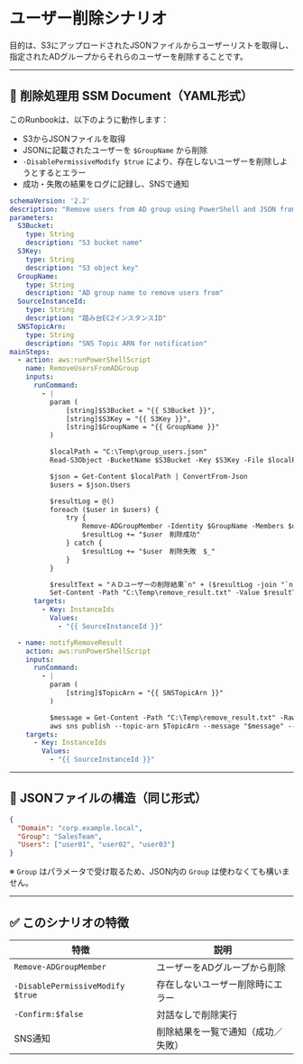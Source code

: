 # **ユーザー削除シナリオ**

目的は、S3にアップロードされたJSONファイルからユーザーリストを取得し、指定されたADグループからそれらのユーザーを削除することです。

---

## 🧾 削除処理用 SSM Document（YAML形式）

このRunbookは、以下のように動作します：

- S3からJSONファイルを取得
- JSONに記載されたユーザーを `$GroupName` から削除
- `-DisablePermissiveModify $true` により、存在しないユーザーを削除しようとするとエラー
- 成功・失敗の結果をログに記録し、SNSで通知

```yaml
schemaVersion: '2.2'
description: "Remove users from AD group using PowerShell and JSON from S3, then notify via SNS"
parameters:
  S3Bucket:
    type: String
    description: "S3 bucket name"
  S3Key:
    type: String
    description: "S3 object key"
  GroupName:
    type: String
    description: "AD group name to remove users from"
  SourceInstanceId:
    type: String
    description: "踏み台EC2インスタンスID"
  SNSTopicArn:
    type: String
    description: "SNS Topic ARN for notification"
mainSteps:
  - action: aws:runPowerShellScript
    name: RemoveUsersFromADGroup
    inputs:
      runCommand:
        - |
          param (
              [string]$S3Bucket = "{{ S3Bucket }}",
              [string]$S3Key = "{{ S3Key }}",
              [string]$GroupName = "{{ GroupName }}"
          )

          $localPath = "C:\Temp\group_users.json"
          Read-S3Object -BucketName $S3Bucket -Key $S3Key -File $localPath

          $json = Get-Content $localPath | ConvertFrom-Json
          $users = $json.Users

          $resultLog = @()
          foreach ($user in $users) {
              try {
                  Remove-ADGroupMember -Identity $GroupName -Members $user -DisablePermissiveModify $true -Confirm:$false
                  $resultLog += "$user　削除成功"
              } catch {
                  $resultLog += "$user　削除失敗　$_"
              }
          }

          $resultText = "ＡＤユーザーの削除結果`n" + ($resultLog -join "`n")
          Set-Content -Path "C:\Temp\remove_result.txt" -Value $resultText
      targets:
        - Key: InstanceIds
          Values:
            - "{{ SourceInstanceId }}"

  - name: notifyRemoveResult
    action: aws:runPowerShellScript
    inputs:
      runCommand:
        - |
          param (
              [string]$TopicArn = "{{ SNSTopicArn }}"
          )

          $message = Get-Content -Path "C:\Temp\remove_result.txt" -Raw
          aws sns publish --topic-arn $TopicArn --message "$message" --region ap-northeast-1
    targets:
      - Key: InstanceIds
        Values:
          - "{{ SourceInstanceId }}"
```

---

## 📂 JSONファイルの構造（同じ形式）

```json
{
  "Domain": "corp.example.local",
  "Group": "SalesTeam",
  "Users": ["user01", "user02", "user03"]
}
```

※ `Group` はパラメータで受け取るため、JSON内の `Group` は使わなくても構いません。

---

## ✅ このシナリオの特徴

| 特徴                             | 説明                               |
| -------------------------------- | ---------------------------------- |
| `Remove-ADGroupMember`           | ユーザーをADグループから削除       |
| `-DisablePermissiveModify $true` | 存在しないユーザー削除時にエラー   |
| `-Confirm:$false`                | 対話なしで削除実行                 |
| SNS通知                          | 削除結果を一覧で通知（成功／失敗） |
